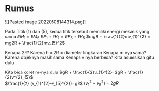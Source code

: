 # Rumus
![[Pasted image 20220508144314.png]]

Pada Titik (1) dan (5), kedua titik tersebut memiliki energi mekanik yang sama
$EM_{1} = EM_{5}$
$EP_{1}+ EK_{1}= EP_{5} + EK_{5}$
$mgR + \frac{1}{2}mv_{1}^{2} = mg2R + \frac{1}{2}mv_{5}^2$ 

Kenapa 2R?
Karena h = 2R = diameter lingkaran
Kenapa m nya sama?
Karena objeknya masih sama
Kenapa v nya berbeda?
Kita asumsikan gitu dulu

Kita bisa coret m-nya dulu
$gR + \frac{1}{2}v_{1}^{2}=2gR + \frac{1}{2}v^{2}_{5}$  
$\frac{1}{2} (v_{1}^{2}-v_{5}^{2})=gR$ 
$(v_{1}^{2}-v_{5}^{2})=2gR$ 

